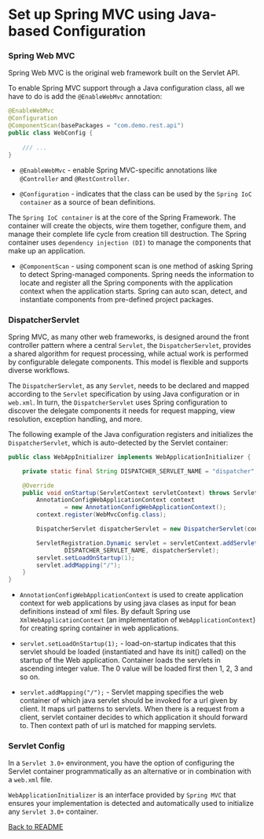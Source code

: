 # Set up Spring MVC using Java-based Configuration

### Spring Web MVC

Spring Web MVC is the original web framework built on the Servlet API.

To enable Spring MVC support through a Java configuration class, 
all we have to do is add the ```@EnableWebMvc``` annotation:

```java
@EnableWebMvc
@Configuration
@ComponentScan(basePackages = "com.demo.rest.api")
public class WebConfig {
 
    /// ...
}
```
 - ```@EnableWebMvc``` - enable Spring MVC-specific annotations like ```@Controller``` and ```@RestController```. 
 
 - ```@Configuration``` - indicates that the class can be used by the 
 ```Spring IoC container``` as a source of bean definitions.
 
 The ```Spring IoC container``` is at the core of the Spring Framework. The container will create the objects, 
 wire them together, configure them, and manage their complete life cycle from creation till destruction. 
 The Spring container uses ```dependency injection (DI)``` to manage the components that make up an application.
 
 - ```@ComponentScan``` - using component scan is one method of asking Spring to detect Spring-managed components. 
 Spring needs the information to locate and register all the Spring components with the application 
 context when the application starts. Spring can auto scan, detect, and instantiate components 
 from pre-defined project packages. 

### DispatcherServlet

Spring MVC, as many other web frameworks, is designed around the front controller pattern 
where a central ```Servlet```, the ```DispatcherServlet```, provides a shared algorithm for request processing, 
while actual work is performed by configurable delegate components. This model is flexible and 
supports diverse workflows.

The ```DispatcherServlet```, as any ```Servlet```, needs to be declared and mapped according to the ```Servlet``` 
specification by using Java configuration or in ```web.xml```. In turn, the ```DispatcherServlet``` uses Spring configuration
to discover the delegate components it needs for request mapping, view resolution, exception handling, and more.

The following example of the Java configuration registers and initializes the ```DispatcherServlet```, 
which is auto-detected by the Servlet container:

```java
public class WebAppInitializer implements WebApplicationInitializer {

    private static final String DISPATCHER_SERVLET_NAME = "dispatcher";

    @Override
    public void onStartup(ServletContext servletContext) throws ServletException {
        AnnotationConfigWebApplicationContext context
                = new AnnotationConfigWebApplicationContext();
        context.register(WebMvcConfig.class);

        DispatcherServlet dispatcherServlet = new DispatcherServlet(context);

        ServletRegistration.Dynamic servlet = servletContext.addServlet(
                DISPATCHER_SERVLET_NAME, dispatcherServlet);
        servlet.setLoadOnStartup(1);
        servlet.addMapping("/");
    }
}
```

 - ```AnnotationConfigWebApplicationContext``` is used to create application context for web applications by using java 
 clases as input for bean definitions instead of xml files. By default Spring use ```XmlWebApplicationContext``` 
 (an implementation of ```WebApplicationContext```) for creating spring container in web applications.
 
 - ```servlet.setLoadOnStartup(1);``` - load-on-startup indicates that this servlet should be loaded 
 (instantiated and have its init() called) on the startup of the Web application. Container loads the servlets in 
 ascending integer value. The 0 value will be loaded first then 1, 2, 3 and so on.
 
 - ```servlet.addMapping("/");``` - Servlet mapping specifies the web container of which java servlet 
 should be invoked for a url given by client. It maps url patterns to servlets. When there is a 
 request from a client, servlet container decides to which application it should forward to. 
 Then context path of url is matched for mapping servlets.

### Servlet Config

In a ```Servlet 3.0+``` environment, you have the option of configuring the Servlet container programmatically 
as an alternative or in combination with a ```web.xml``` file.

```WebApplicationInitializer``` is an interface provided by ```Spring MVC``` that ensures your implementation is detected and 
automatically used to initialize any ```Servlet 3.0+``` container.

[Back to README](../README.md) 


